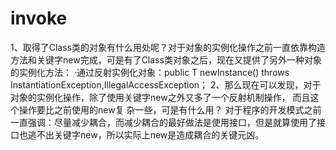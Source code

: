 # invoke
1、取得了Class类的对象有什么用处呢？对于对象的实例化操作之前一直依靠构造方法和关键字new完成，可是有了Class类对象之后，现在又提供了另外一种对象的实例化方法：
   ·通过反射实例化对象：public T newInstance() throws InstantiationException,IllegalAccessException；
2、那么现在可以发现，对于对象的实例化操作，除了使用关键字new之外又多了一个反射机制操作， 而且这个操作要比之前使用的new复
   杂一些，可是有什么用？ 对于程序的开发模式之前一直强调：尽量减少耦合，而减少耦合的最好做法是使用接口，但是就算使用了接
   口也逃不出关键字new，所以实际上new是造成耦合的关键元凶。